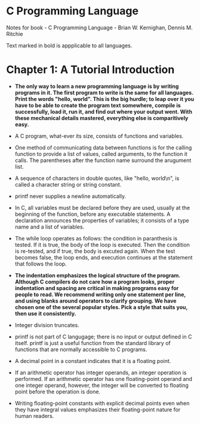 # C Programming Language

Notes for book - C Programming Language - Brian W. Kernighan, Dennis M. Ritchie

Text marked in bold is appplicable to all languages.

# Chapter 1: A Tutorial Introduction

- **The only way to learn a new programming language is by writing programs in it. The first program to write is the same for all languages. Print the words "hello, world". This is the big hurdle; to leap over it you have to be able to create the program text somewhere, compile is successfully, load it, run it, and find out where your output went. With these mechanical details mastered, everything else is comparitively easy.**

- A C program, what-ever its size, consists of functions and variables.

- One method of communicating data between functions is for the calling function to provide a list of values, called arguments, to the function it calls. The parentheses after the function name surround the arugument list.

- A sequence of characters in double quotes, like "hello, world\n", is called a character string or string constant.

- printf never supplies a newline automatically.

- In C, all variables must be declared before they are used, usually at the beginning of the function, before any executable statements. A declaration announces the properties of variables; it consists of a type name and a list of variables.

- The while loop operates as follows: the condition in paranthesis is tested. If it is true, the body of the loop is executed. Then the condition is re-tested, and if true, the body is excuted again. When the test becomes false, the loop ends, and execution continues at  the statement that follows the loop.

- **The indentation emphasizes the logical structure of the program. Although C compilers do not care how a program looks, proper indentation and spacing are critical in making programs easy for people to read. We recommend writing only one statement per line, and using blanks around operators to clarify grouping. We have chosen one of the several popular styles. Pick a style that suits you, then use it consistently.**

- Integer division truncates.

- printf is not part of C langugage; there is no input or output defined in C itself. printf is just a useful function from the standard library of functions that are normally accessible to C programs.

- A decimal point in a constant indicates that it is a floating point.

- If an arithmetic operator has integer operands, an integer operation is performed. If an arithmetic operator has one floating-point operand and one integer operand, however, the integer will be converted to floating point before the operation is done.

- Writing floating-point constants with explicit decimal points even when they have integral values emphasizes their floating-point nature for human readers.
